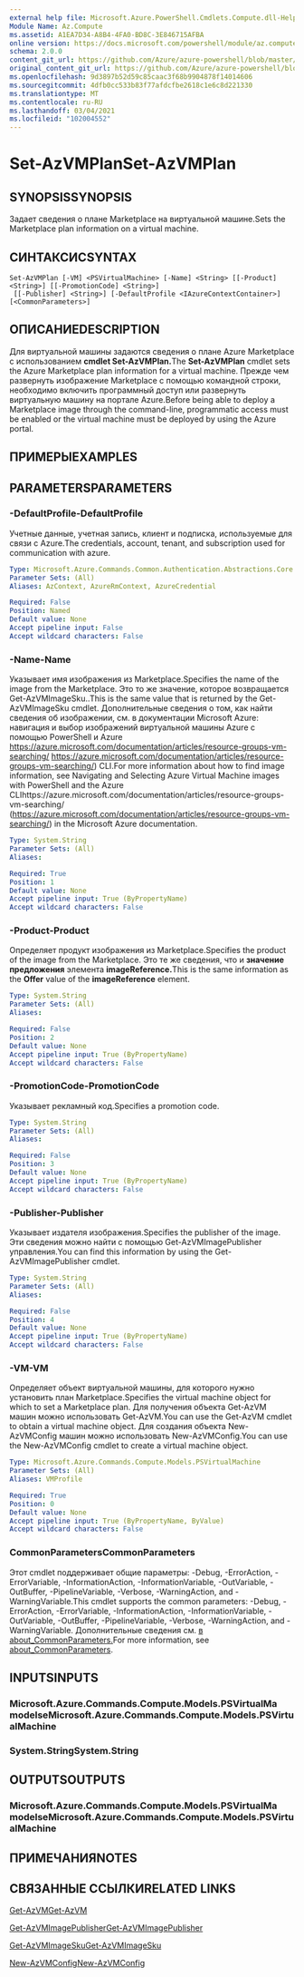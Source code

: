 ```yaml
---
external help file: Microsoft.Azure.PowerShell.Cmdlets.Compute.dll-Help.xml
Module Name: Az.Compute
ms.assetid: A1EA7D34-A8B4-4FA0-BD8C-3E846715AFBA
online version: https://docs.microsoft.com/powershell/module/az.compute/set-azvmplan
schema: 2.0.0
content_git_url: https://github.com/Azure/azure-powershell/blob/master/src/Compute/Compute/help/Set-AzVMPlan.md
original_content_git_url: https://github.com/Azure/azure-powershell/blob/master/src/Compute/Compute/help/Set-AzVMPlan.md
ms.openlocfilehash: 9d3897b52d59c85caac3f68b9904878f14014606
ms.sourcegitcommit: 4dfb0cc533b83f77afdcfbe2618c1e6c8d221330
ms.translationtype: MT
ms.contentlocale: ru-RU
ms.lasthandoff: 03/04/2021
ms.locfileid: "102004552"
---
```

# <span data-ttu-id="4771c-101">Set-AzVMPlan</span><span class="sxs-lookup"><span data-stu-id="4771c-101">Set-AzVMPlan</span></span>

## <span data-ttu-id="4771c-102">SYNOPSIS</span><span class="sxs-lookup"><span data-stu-id="4771c-102">SYNOPSIS</span></span>
<span data-ttu-id="4771c-103">Задает сведения о плане Marketplace на виртуальной машине.</span><span class="sxs-lookup"><span data-stu-id="4771c-103">Sets the Marketplace plan information on a virtual machine.</span></span>

## <span data-ttu-id="4771c-104">СИНТАКСИС</span><span class="sxs-lookup"><span data-stu-id="4771c-104">SYNTAX</span></span>

```
Set-AzVMPlan [-VM] <PSVirtualMachine> [-Name] <String> [[-Product] <String>] [[-PromotionCode] <String>]
 [[-Publisher] <String>] [-DefaultProfile <IAzureContextContainer>] [<CommonParameters>]
```

## <span data-ttu-id="4771c-105">ОПИСАНИЕ</span><span class="sxs-lookup"><span data-stu-id="4771c-105">DESCRIPTION</span></span>
<span data-ttu-id="4771c-106">Для виртуальной машины задаются сведения о плане Azure Marketplace с использованием **cmdlet Set-AzVMPlan.**</span><span class="sxs-lookup"><span data-stu-id="4771c-106">The **Set-AzVMPlan** cmdlet sets the Azure Marketplace plan information for a virtual machine.</span></span>
<span data-ttu-id="4771c-107">Прежде чем развернуть изображение Marketplace с помощью командной строки, необходимо включить программный доступ или развернуть виртуальную машину на портале Azure.</span><span class="sxs-lookup"><span data-stu-id="4771c-107">Before being able to deploy a Marketplace image through the command-line, programmatic access must be enabled or the virtual machine must be deployed by using the Azure portal.</span></span>

## <span data-ttu-id="4771c-108">ПРИМЕРЫ</span><span class="sxs-lookup"><span data-stu-id="4771c-108">EXAMPLES</span></span>

## <span data-ttu-id="4771c-109">PARAMETERS</span><span class="sxs-lookup"><span data-stu-id="4771c-109">PARAMETERS</span></span>

### <span data-ttu-id="4771c-110">-DefaultProfile</span><span class="sxs-lookup"><span data-stu-id="4771c-110">-DefaultProfile</span></span>
<span data-ttu-id="4771c-111">Учетные данные, учетная запись, клиент и подписка, используемые для связи с Azure.</span><span class="sxs-lookup"><span data-stu-id="4771c-111">The credentials, account, tenant, and subscription used for communication with azure.</span></span>

```yaml
Type: Microsoft.Azure.Commands.Common.Authentication.Abstractions.Core.IAzureContextContainer
Parameter Sets: (All)
Aliases: AzContext, AzureRmContext, AzureCredential

Required: False
Position: Named
Default value: None
Accept pipeline input: False
Accept wildcard characters: False
```

### <span data-ttu-id="4771c-112">-Name</span><span class="sxs-lookup"><span data-stu-id="4771c-112">-Name</span></span>
<span data-ttu-id="4771c-113">Указывает имя изображения из Marketplace.</span><span class="sxs-lookup"><span data-stu-id="4771c-113">Specifies the name of the image from the Marketplace.</span></span>
<span data-ttu-id="4771c-114">Это то же значение, которое возвращается Get-AzVMImageSku..</span><span class="sxs-lookup"><span data-stu-id="4771c-114">This is the same value that is returned by the Get-AzVMImageSku cmdlet.</span></span>
<span data-ttu-id="4771c-115">Дополнительные сведения о том, как найти сведения об изображении, см. в документации Microsoft Azure: навигация и выбор изображений виртуальной машины Azure с помощью PowerShell и Azure https://azure.microsoft.com/documentation/articles/resource-groups-vm-searching/ https://azure.microsoft.com/documentation/articles/resource-groups-vm-searching/) CLI.</span><span class="sxs-lookup"><span data-stu-id="4771c-115">For more information about how to find image information, see Navigating and Selecting Azure Virtual Machine images with PowerShell and the Azure CLIhttps://azure.microsoft.com/documentation/articles/resource-groups-vm-searching/ (https://azure.microsoft.com/documentation/articles/resource-groups-vm-searching/) in the Microsoft Azure documentation.</span></span>

```yaml
Type: System.String
Parameter Sets: (All)
Aliases:

Required: True
Position: 1
Default value: None
Accept pipeline input: True (ByPropertyName)
Accept wildcard characters: False
```

### <span data-ttu-id="4771c-116">-Product</span><span class="sxs-lookup"><span data-stu-id="4771c-116">-Product</span></span>
<span data-ttu-id="4771c-117">Определяет продукт изображения из Marketplace.</span><span class="sxs-lookup"><span data-stu-id="4771c-117">Specifies the product of the image from the Marketplace.</span></span>
<span data-ttu-id="4771c-118">Это те же сведения, что и **значение предложения** элемента **imageReference.**</span><span class="sxs-lookup"><span data-stu-id="4771c-118">This is the same information as the **Offer** value of the **imageReference** element.</span></span>

```yaml
Type: System.String
Parameter Sets: (All)
Aliases:

Required: False
Position: 2
Default value: None
Accept pipeline input: True (ByPropertyName)
Accept wildcard characters: False
```

### <span data-ttu-id="4771c-119">-PromotionCode</span><span class="sxs-lookup"><span data-stu-id="4771c-119">-PromotionCode</span></span>
<span data-ttu-id="4771c-120">Указывает рекламный код.</span><span class="sxs-lookup"><span data-stu-id="4771c-120">Specifies a promotion code.</span></span>

```yaml
Type: System.String
Parameter Sets: (All)
Aliases:

Required: False
Position: 3
Default value: None
Accept pipeline input: True (ByPropertyName)
Accept wildcard characters: False
```

### <span data-ttu-id="4771c-121">-Publisher</span><span class="sxs-lookup"><span data-stu-id="4771c-121">-Publisher</span></span>
<span data-ttu-id="4771c-122">Указывает издателя изображения.</span><span class="sxs-lookup"><span data-stu-id="4771c-122">Specifies the publisher of the image.</span></span>
<span data-ttu-id="4771c-123">Эти сведения можно найти с помощью Get-AzVMImagePublisher управления.</span><span class="sxs-lookup"><span data-stu-id="4771c-123">You can find this information by using the Get-AzVMImagePublisher cmdlet.</span></span>

```yaml
Type: System.String
Parameter Sets: (All)
Aliases:

Required: False
Position: 4
Default value: None
Accept pipeline input: True (ByPropertyName)
Accept wildcard characters: False
```

### <span data-ttu-id="4771c-124">-VM</span><span class="sxs-lookup"><span data-stu-id="4771c-124">-VM</span></span>
<span data-ttu-id="4771c-125">Определяет объект виртуальной машины, для которого нужно установить план Marketplace.</span><span class="sxs-lookup"><span data-stu-id="4771c-125">Specifies the virtual machine object for which to set a Marketplace plan.</span></span>
<span data-ttu-id="4771c-126">Для получения объекта Get-AzVM машин можно использовать Get-AzVM.</span><span class="sxs-lookup"><span data-stu-id="4771c-126">You can use the Get-AzVM cmdlet to obtain a virtual machine object.</span></span>
<span data-ttu-id="4771c-127">Для создания объекта New-AzVMConfig машин можно использовать New-AzVMConfig.</span><span class="sxs-lookup"><span data-stu-id="4771c-127">You can use the New-AzVMConfig cmdlet to create a virtual machine object.</span></span>

```yaml
Type: Microsoft.Azure.Commands.Compute.Models.PSVirtualMachine
Parameter Sets: (All)
Aliases: VMProfile

Required: True
Position: 0
Default value: None
Accept pipeline input: True (ByPropertyName, ByValue)
Accept wildcard characters: False
```

### <span data-ttu-id="4771c-128">CommonParameters</span><span class="sxs-lookup"><span data-stu-id="4771c-128">CommonParameters</span></span>
<span data-ttu-id="4771c-129">Этот cmdlet поддерживает общие параметры: -Debug, -ErrorAction, -ErrorVariable, -InformationAction, -InformationVariable, -OutVariable, -OutBuffer, -PipelineVariable, -Verbose, -WarningAction, and -WarningVariable.</span><span class="sxs-lookup"><span data-stu-id="4771c-129">This cmdlet supports the common parameters: -Debug, -ErrorAction, -ErrorVariable, -InformationAction, -InformationVariable, -OutVariable, -OutBuffer, -PipelineVariable, -Verbose, -WarningAction, and -WarningVariable.</span></span> <span data-ttu-id="4771c-130">Дополнительные сведения см. [в about_CommonParameters.](http://go.microsoft.com/fwlink/?LinkID=113216)</span><span class="sxs-lookup"><span data-stu-id="4771c-130">For more information, see [about_CommonParameters](http://go.microsoft.com/fwlink/?LinkID=113216).</span></span>

## <span data-ttu-id="4771c-131">INPUTS</span><span class="sxs-lookup"><span data-stu-id="4771c-131">INPUTS</span></span>

### <span data-ttu-id="4771c-132">Microsoft.Azure.Commands.Compute.Models.PSVirtualMa modelse</span><span class="sxs-lookup"><span data-stu-id="4771c-132">Microsoft.Azure.Commands.Compute.Models.PSVirtualMachine</span></span>

### <span data-ttu-id="4771c-133">System.String</span><span class="sxs-lookup"><span data-stu-id="4771c-133">System.String</span></span>

## <span data-ttu-id="4771c-134">OUTPUTS</span><span class="sxs-lookup"><span data-stu-id="4771c-134">OUTPUTS</span></span>

### <span data-ttu-id="4771c-135">Microsoft.Azure.Commands.Compute.Models.PSVirtualMa modelse</span><span class="sxs-lookup"><span data-stu-id="4771c-135">Microsoft.Azure.Commands.Compute.Models.PSVirtualMachine</span></span>

## <span data-ttu-id="4771c-136">ПРИМЕЧАНИЯ</span><span class="sxs-lookup"><span data-stu-id="4771c-136">NOTES</span></span>

## <span data-ttu-id="4771c-137">СВЯЗАННЫЕ ССЫЛКИ</span><span class="sxs-lookup"><span data-stu-id="4771c-137">RELATED LINKS</span></span>

[<span data-ttu-id="4771c-138">Get-AzVM</span><span class="sxs-lookup"><span data-stu-id="4771c-138">Get-AzVM</span></span>](./Get-AzVM.md)

[<span data-ttu-id="4771c-139">Get-AzVMImagePublisher</span><span class="sxs-lookup"><span data-stu-id="4771c-139">Get-AzVMImagePublisher</span></span>](./Get-AzVMImagePublisher.md)

[<span data-ttu-id="4771c-140">Get-AzVMImageSku</span><span class="sxs-lookup"><span data-stu-id="4771c-140">Get-AzVMImageSku</span></span>](./Get-AzVMImageSku.md)

[<span data-ttu-id="4771c-141">New-AzVMConfig</span><span class="sxs-lookup"><span data-stu-id="4771c-141">New-AzVMConfig</span></span>](./New-AzVMConfig.md)
